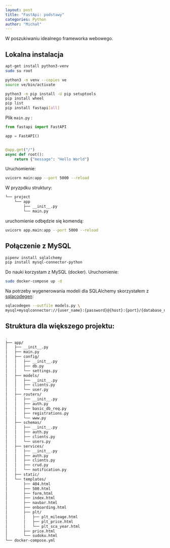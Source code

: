 ```yaml
---
layout: post
title: "FastApi: podstawy"
categories: Python
author: "Michał"
---
```



W poszukiwaniu idealnego frameworka webowego.

## Lokalna instalacja

```bash
apt-get install python3-venv
sudo su root

python3 -m venv --copies ve
source ve/bin/activate

python3 -m pip install -U pip setuptools
pip install wheel
pip list
pip install fastapi[all]
```

Plik `main.py` :

```python
from fastapi import FastAPI

app = FastAPI()


@app.get("/")
async def root():
    return {"message": "Hello World"}
```

Uruchomienie:
```bash
uvicorn main:app --port 5000 --reload
```

W pryzpdku struktury: 
```bash
└── project
    └── app
        ├── __init__.py
        └── main.py
```

uruchomienie odbędzie się komendą:
```bash
uvicorn app.main:app --port 5000 --reload
```


## Połączenie z MySQL

```bash
pipenv install sqlalchemy
pip install mysql-connector-python
```

Do nauki korzystam z MySQL (docker). Uruchomienie:
```bash
sudo docker-compose up -d 
```
Na potrzeby wygenerowania modeli dla SQLAlchemy skorzystałem z [sqlacodegen](https://pypi.org/project/sqlacodegen/):

```bash
sqlacodegen --outfile models.py \
mysql+mysqlconnector://{user_name}:{password}@{host}:{port}/{database_name}?charset=utf8
```


## Struktura dla większego projektu:

```bash
.
├── app/
│   ├── __init__.py
│   ├── main.py
│   ├── config/
│   │   ├── __init__.py
│   │   ├── db.py
│   │   └── settings.py
│   ├── models/
│   │   ├── __init__.py
│   │   ├── clients.py
│   │   └── user.py
│   ├── routers/
│   │   ├── __init__.py
│   │   ├── auth.py
│   │   ├── basic_db_req.py
│   │   ├── registrations.py
│   │   └── www.py
│   ├── schemas/
│   │   ├── __init__.py
│   │   ├── auth.py
│   │   ├── clients.py
│   │   └── users.py
│   ├── services/
│   │   ├── __init__.py
│   │   ├── auth.py
│   │   ├── clients.py
│   │   ├── crud.py
│   │   └── notification.py
│   ├── static/
│   └── templates/
│       ├── 404.html
│       ├── 500.html
│       ├── form.html
│       ├── index.html
│       ├── navbar.html
│       ├── onboarding.html
│       ├── plt/
│       │   ├── plt_mileage.html
│       │   ├── plt_price.html
│       │   └── plt_sca_year.html
│       ├── price.html
│       └── sudoku.html
└── docker-compose.yml
```